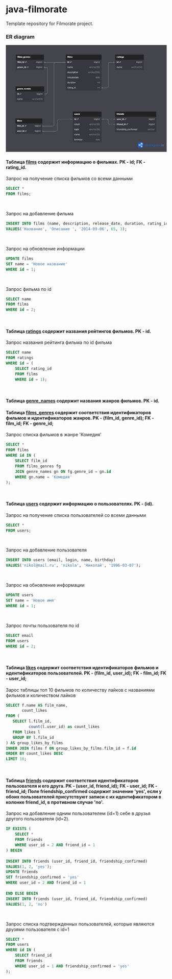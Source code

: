 # java-filmorate
Template repository for Filmorate project.

### ER diagram
![ER diagram](/ER-diagram-filmorate.png)
<br>

#### Таблица <u>films</u> содержит информацию о фильмах. PK - id; FK - rating_id.

Запрос на получение списка фильмов со всеми данными
``` sql
SELECT *
FROM films;
```
<br>

Запрос на добавление фильма
``` sql
INSERT INTO films (name, description, release_date, duration, rating_id) 
VALUES('Название', 'Описание ', '2014-09-06', 65, 3);
```
<br>

Запрос на обновление информации 
```sql
UPDATE films
SET name = 'Новое название'
WHERE id = 1;
```
<br>

Запрос фильма по id
``` sql
SELECT name
FROM films 
WHERE id = 2;
```
<br>

#### Таблица <u>ratings</u> содержит названия рейтингов фильмов. PK - id.

Запрос названия рейтинга фильма по id фильма
``` sql
SELECT name
FROM ratings 
WHERE id = (
    SELECT rating_id
    FROM films
    WHERE id = 1);
```
<br>

#### Таблица <u>genre_names</u> содержит названия жанров фильмов. PK - id.
#### Таблица <u>films_genres</u> содержит соответствия идентификаторов фильмов и идентификаторов жанров. PK - (film_id, genre_id);  FK - film_id; FK - genre_id;

Запрос списка фильмов в жанре 'Комедия'
``` sql
SELECT *
FROM films 
WHERE id IN (
    SELECT film_id
    FROM films_genres fg 
    JOIN genre_names gn ON fg.genre_id = gn.id
    WHERE gn.name = 'Комедия' 
);
```
<br>


#### Таблица <u>users</u> содержит информацию о пользователях. PK - (id).

Запрос на получение списка пользователей со всеми данными
``` sql
SELECT *
FROM users;
```
<br>

Запрос на добавление пользователя
``` sql
INSERT INTO users (email, login, name, birthday) 
VALUES('nikol@mail.ru', 'nikola', 'Николай', '1996-03-07');
```
<br>

Запрос на обновление информации
```sql
UPDATE users
SET name = 'Новое имя'
WHERE id = 1;
```
<br>

Запрос почты пользователя по id
``` sql
SELECT email
FROM users 
WHERE id = 2;
```
<br>

#### Таблица <u>likes</u> содержит соответствия идентификаторов фильмов и идентификаторов пользователей. PK - (film_id, user_id);  FK - film_id; FK - user_id;

Зарос таблицы топ 10 фильмов по количеству лайков с названиями фильмов и количеством лайков
``` sql
SELECT f.name AS film_name,
       count_likes
FROM (
   SELECT l.film_id,
          count(l.user_id) as count_likes
   FROM likes l
   GROUP BY l.film_id
) AS group_likes_by_films
INNER JOIN films f ON group_likes_by_films.film_id = f.id
ORDER BY count_likes DESC
LIMIT 10;
```
<br>

#### Таблица <u>friends</u> содержит соответствия идентификаторов пользователя и его друга. PK - (user_id, friend_id);  FK - user_id; FK - friend_id; Поле friendship_confirmed содержит значение 'yes', если у обоих пользователей присутствуют записи с их идентификатором в колонке friend_id, в противном случае 'no'.

Запрос на добавление одним пользователем (id=1) себе в друзья другого пользователя (id=2).
``` sql
IF EXISTS (
    SELECT *
    FROM friends
    WHERE user_id = 2 AND friend_id = 1
) BEGIN 

INSERT INTO friends (user_id, friend_id, friendship_confirmed)
VALUES(1, 2, 'yes');
UPDATE friends
SET friendship_confirmed = 'yes'
WHERE user_id = 2 AND friend_id = 1

END ELSE BEGIN
INSERT INTO friends (user_id, friend_id, friendship_confirmed)
VALUES(1, 2, 'no')
```
<br>

Запрос списка подтвержденных пользователей, которые являются друзями пользователя с id=1
``` sql
SELECT *
FROM users 
WHERE id IN (
    SELECT friend_id
    FROM friends
    WHERE user_id = 1 AND friendship_confirmed = 'yes'
);
```
<br>